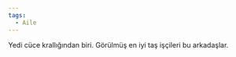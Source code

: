 ```yaml
---
tags:
  - Aile
---  
```

  
Yedi cüce krallığından biri. Görülmüş en iyi taş işçileri bu arkadaşlar.